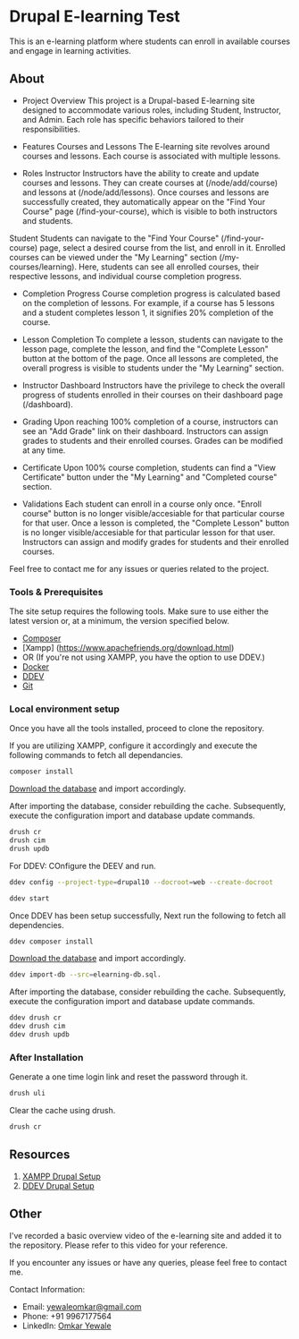# Drupal E-learning Test

This is an e-learning platform where students can enroll in available courses and engage in learning activities.

## About

* Project Overview
This project is a Drupal-based E-learning site designed to accommodate various roles, including Student, Instructor, and Admin. Each role has specific behaviors tailored to their responsibilities.

* Features
Courses and Lessons
The E-learning site revolves around courses and lessons. Each course is associated with multiple lessons.

* Roles
Instructor
Instructors have the ability to create and update courses and lessons. They can create courses at (/node/add/course) and lessons at (/node/add/lessons). Once courses and lessons are successfully created, they automatically appear on the "Find Your Course" page (/find-your-course), which is visible to both instructors and students.

Student
Students can navigate to the "Find Your Course" (/find-your-course) page, select a desired course from the list, and enroll in it. Enrolled courses can be viewed under the "My Learning" section (/my-courses/learning). Here, students can see all enrolled courses, their respective lessons, and individual course completion progress.

* Completion Progress
Course completion progress is calculated based on the completion of lessons. For example, if a course has 5 lessons and a student completes lesson 1, it signifies 20% completion of the course.

* Lesson Completion
To complete a lesson, students can navigate to the lesson page, complete the lesson, and find the "Complete Lesson" button at the bottom of the page. Once all lessons are completed, the overall progress is visible to students under the "My Learning" section.

* Instructor Dashboard
Instructors have the privilege to check the overall progress of students enrolled in their courses on their dashboard page (/dashboard).

* Grading
Upon reaching 100% completion of a course, instructors can see an "Add Grade" link on their dashboard. Instructors can assign grades to students and their enrolled courses. Grades can be modified at any time.

* Certificate
Upon 100% course completion, students can find a "View Certificate" button under the "My Learning" and "Completed course" section.

* Validations
Each student can enroll in a course only once. "Enroll course" button is no longer visible/accesiable for that particular course for that user.
Once a lesson is completed, the "Complete Lesson" button is no longer visible/accesiable for that particular lesson for that user.
Instructors can assign and modify grades for students and their enrolled courses.

Feel free to contact me for any issues or queries related to the project.

### Tools & Prerequisites

The site setup requires the following tools. Make sure to use either the latest version or, at a minimum, the version specified below.

* [Composer](https://getcomposer.org/download/)
* [Xampp] (https://www.apachefriends.org/download.html)
* OR (If you're not using XAMPP, you have the option to use DDEV.)
* [Docker](https://docs.docker.com/install/)
* [DDEV](https://ddev.readthedocs.io/en/stable/#installation)
* [Git](https://git-scm.com/book/en/v2/Getting-Started-Installing-Git)

### Local environment setup

Once you have all the tools installed, proceed to clone the repository.

If you are utilizing XAMPP, configure it accordingly and execute the following commands to fetch all dependancies.

```bash
composer install
```

[Download the database](https://drive.google.com/file/d/1T8V90zz3M9sScwN9Mw4J8QFl6QQuQAgu/view?usp=sharing) and import accordingly.

After importing the database, consider rebuilding the cache. Subsequently, execute the configuration import and database update commands.

```bash
drush cr
drush cim
drush updb
```

For DDEV:
COnfigure the DEEV and run.

```bash
ddev config --project-type=drupal10 --docroot=web --create-docroot
```

```bash
ddev start
```

Once DDEV has been setup successfully, Next run the following to fetch all dependencies.

```bash
ddev composer install
```

[Download the database](https://drive.google.com/file/d/1T8V90zz3M9sScwN9Mw4J8QFl6QQuQAgu/view?usp=sharing) and import accordingly.

```bash
ddev import-db --src=elearning-db.sql.
```

After importing the database, consider rebuilding the cache. Subsequently, execute the configuration import and database update commands.

```bash
ddev drush cr
ddev drush cim
ddev drush updb
```

### After Installation

Generate a one time login link and reset the password through it.

```bash
drush uli
```

Clear the cache using drush.

```bash
drush cr
```

## Resources

1. [XAMPP Drupal Setup](https://www.drupal.org/docs/develop/local-server-setup/windows-development-environment/using-xampp/quick-install-drupal-with-xampp-on-windows)
2. [DDEV Drupal Setup](https://ddev.readthedocs.io/en/latest/users/install/ddev-installation/#__tabbed_1_3)

## Other

I've recorded a basic overview video of the e-learning site and added it to the repository. Please refer to this video for your reference.

If you encounter any issues or have any queries, please feel free to contact me.

Contact Information:

* Email: yewaleomkar@gmail.com
* Phone: +91 9967177564
* LinkedIn: [Omkar Yewale](https://www.linkedin.com/in/omkar-yewale-77a88ba2/)